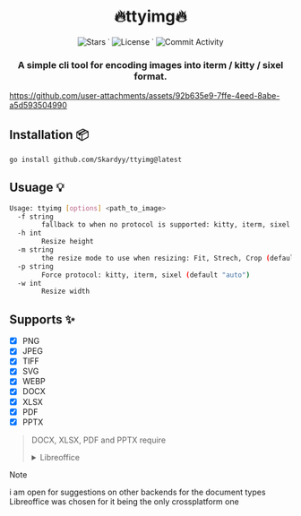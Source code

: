 <h1 align="center">🔥ttyimg🔥</h1>  
<div align="center">
    
![Stars](https://img.shields.io/github/stars/skardyy/ttyimg) ˙ ![License](https://img.shields.io/github/license/skardyy/ttyimg) ˙ ![Commit Activity](https://img.shields.io/github/languages/top/skardyy/ttyimg)
</div>

<h3 align="center">A simple cli tool for encoding images into iterm / kitty / sixel format.</h3> 

https://github.com/user-attachments/assets/92b635e9-7ffe-4eed-8abe-a5d593504990

## Installation 📦
```sh
go install github.com/Skardyy/ttyimg@latest
```

## Usuage 💡  
```sh
Usage: ttyimg [options] <path_to_image>
  -f string
        fallback to when no protocol is supported: kitty, iterm, sixel (default "none")
  -h int
        Resize height
  -m string
        the resize mode to use when resizing: Fit, Strech, Crop (default "Fit")
  -p string
        Force protocol: kitty, iterm, sixel (default "auto")
  -w int
        Resize width
```

## Supports ✨  
- [X] PNG  
- [X] JPEG  
- [X] TIFF  
- [X] SVG  
- [X] WEBP  
- [X] DOCX  
- [X] XLSX  
- [X] PDF  
- [X] PPTX  

> DOCX, XLSX, PDF and PPTX require
><details>
>  <summary>Libreoffice</summary>
> 
>  ```txt
>    make sure its installed and in your path  
>    * in windows its called soffice and should be in C:\Program Files\LibreOffice\program 
>    * linux should add it to path automatically
>  ```
> </details>

> [!Note]  
> i am open for suggestions on other backends for the document types  
> Libreoffice was chosen for it being the only crossplatform one  
